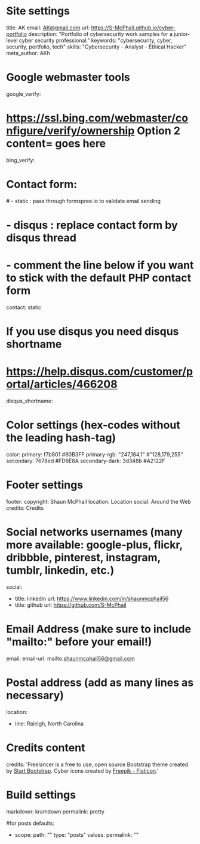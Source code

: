 # Site settings
title: AK
email: AK@gmail.com
url: https://S-McPhail.github.io/cyber-portfolio
description: "Portfolio of cybersecurity work samples for a junior-level cyber security professional."
keywords: "cybersecurity, cyber, security, portfolio, tech"
skills: "Cybersecurity - Analyst - Ethical Hacker"
meta_author: AKh

# Google webmaster tools
google_verify:

# https://ssl.bing.com/webmaster/configure/verify/ownership Option 2 content= goes here
bing_verify:

# Contact form:
# - static : pass through formspree.io to validate email sending
# - disqus : replace contact form by disqus thread
# - comment the line below if you want to stick with the default PHP contact form
contact: static

# If you use disqus you need disqus shortname
# https://help.disqus.com/customer/portal/articles/466208
disqus_shortname: 

# Color settings (hex-codes without the leading hash-tag)
color:
  primary: f7b801 #80B3FF
  primary-rgb: "247,184,1" #"128,179,255"
  secondary: 7678ed #FD6E8A
  secondary-dark: 3d348b #A2122F

# Footer settings
footer:
  copyright: Shaun McPhail
  location: Location
  social: Around the Web
  credits: Credits

# Social networks usernames (many more available: google-plus, flickr, dribbble, pinterest, instagram, tumblr, linkedin, etc.)
social:
  - title: linkedin
    url: https://www.linkedin.com/in/shaunmcphail56
  - title: github
    url: https://github.com/S-McPhail

# Email Address (make sure to include "mailto:" before your email!)
email:
  email-url: mailto:shaunmcphail56@gmail.com

# Postal address (add as many lines as necessary)
location:
  - line: Raleigh, North Carolina
# Credits content
credits: 'Freelancer is a free to use, open source Bootstrap theme created by <a href="http://startbootstrap.com">Start Bootstrap</a>.
Cyber icons created by <a href="https://www.flaticon.com/free-icons/cyber-attack" title="cyber attack icons">Freepik - Flaticon</a>.'

# Build settings
markdown: kramdown
permalink: pretty

#for posts
defaults:
  - scope:
      path: ""
      type: "posts"
    values:
      permalink: ""
